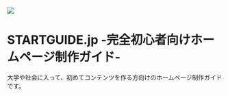 <a href="https://startguide.jp"><img src="https://startguide.jp/media/read.png" ></img>  </a>
# STARTGUIDE.jp -完全初心者向けホームページ制作ガイド-
大学や社会に入って、初めてコンテンツを作る方向けのホームページ制作ガイドです。


